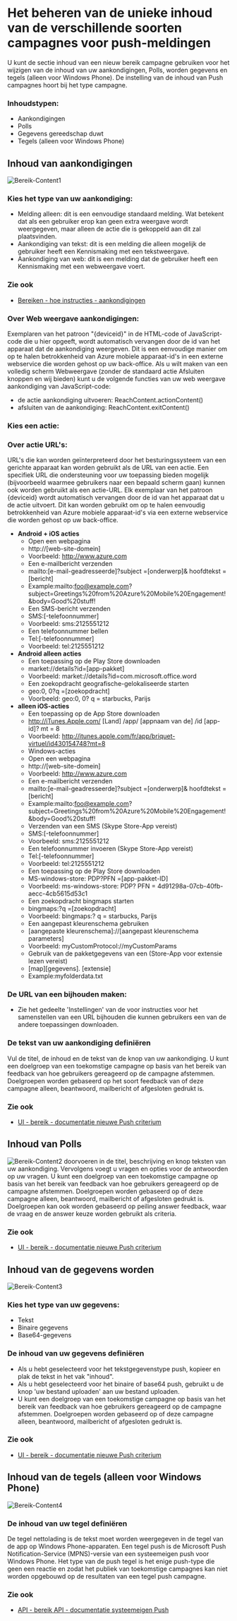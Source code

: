 <properties 
   pageTitle="Gebruikersinterface van Azure mobiele betrokkenheid - bereik inhoud" 
   description="Informatie over het beheren van de unieke inhoud van de verschillende soorten campagnes voor push-meldingen in Azure Mobile betrokkenheid" 
   services="mobile-engagement" 
   documentationCenter="" 
   authors="piyushjo" 
   manager="dwrede" 
   editor=""/>

<tags
   ms.service="mobile-engagement"
   ms.devlang="na"
   ms.topic="article"
   ms.tgt_pltfrm="mobile-multiple"
   ms.workload="mobile" 
   ms.date="08/19/2016"
   ms.author="piyushjo"/>

# <a name="how-to-manage-the-unique-content-of-the-different-types-of-push-notification-campaigns"></a>Het beheren van de unieke inhoud van de verschillende soorten campagnes voor push-meldingen
 
U kunt de sectie inhoud van een nieuw bereik campagne gebruiken voor het wijzigen van de inhoud van uw aankondigingen, Polls, worden gegevens en tegels (alleen voor Windows Phone). De instelling van de inhoud van Push campagnes hoort bij het type campagne. 
 
### <a name="content-types"></a>Inhoudstypen:
- Aankondigingen
- Polls
- Gegevens gereedschap duwt
- Tegels (alleen voor Windows Phone)
 
## <a name="content-of-announcements"></a>Inhoud van aankondigingen
 ![Bereik-Content1][30] 

### <a name="choose-the-type-of-your-announcement"></a>Kies het type van uw aankondiging:
-    Melding alleen: dit is een eenvoudige standaard melding. Wat betekent dat als een gebruiker erop kan geen extra weergave wordt weergegeven, maar alleen de actie die is gekoppeld aan dit zal plaatsvinden.
-    Aankondiging van tekst: dit is een melding die alleen mogelijk de gebruiker heeft een Kennismaking met een tekstweergave.
-    Aankondiging van web: dit is een melding dat de gebruiker heeft een Kennismaking met een webweergave voert.

### <a name="see-also"></a>Zie ook
- [Bereiken - hoe instructies - aankondigingen][Link 3] 

### <a name="about-web-view-announcements"></a>Over Web weergave aankondigingen:
Exemplaren van het patroon "{deviceid}" in de HTML-code of JavaScript-code die u hier opgeeft, wordt automatisch vervangen door de id van het apparaat dat de aankondiging weergeven. Dit is een eenvoudige manier om op te halen betrokkenheid van Azure mobiele apparaat-id's in een externe webservice die worden gehost op uw back-office.
Als u wilt maken van een volledig scherm Webweergave (zonder de standaard actie Afsluiten knoppen en wij bieden) kunt u de volgende functies van uw web weergave aankondiging van JavaScript-code: 

-    de actie aankondiging uitvoeren: ReachContent.actionContent()
-    afsluiten van de aankondiging: ReachContent.exitContent()
 
### <a name="choose-your-action"></a>Kies een actie:

### <a name="about-action-urls"></a>Over actie URL's:
URL's die kan worden geïnterpreteerd door het besturingssysteem van een gerichte apparaat kan worden gebruikt als de URL van een actie.
Een specifiek URL die ondersteuning voor uw toepassing bieden mogelijk (bijvoorbeeld waarmee gebruikers naar een bepaald scherm gaan) kunnen ook worden gebruikt als een actie-URL.
Elk exemplaar van het patroon {deviceid} wordt automatisch vervangen door de id van het apparaat dat u de actie uitvoert. Dit kan worden gebruikt om op te halen eenvoudig betrokkenheid van Azure mobiele apparaat-id's via een externe webservice die worden gehost op uw back-office.

- **Android + iOS acties**
    - Open een webpagina
    - http://\[web-site-domein\] 
    - Voorbeeld: http://www.azure.com
    - Een e-mailbericht verzenden
    - mailto:\[e-mail-geadresseerde\]?subject =\[onderwerp\]& hoofdtekst =\[bericht\] 
    - Example:mailto:foo@example.com?subject=Greetings%20from%20Azure%20Mobile%20Engagement!&body=Good%20stuff!
    - Een SMS-bericht verzenden
    - SMS:\[-telefoonnummer\] 
    - Voorbeeld: sms:2125551212
    - Een telefoonnummer bellen
    - Tel:\[-telefoonnummer\] 
    - Voorbeeld: tel:2125551212
- **Android alleen acties**
    - Een toepassing op de Play Store downloaden
    - market://details?id=\[app-pakket\] 
    - Voorbeeld: market://details?id=com.microsoft.office.word
    - Een zoekopdracht geografische-gelokaliseerde starten
    - geo:0, 0?q =\[zoekopdracht\] 
    - Voorbeeld: geo:0, 0? q = starbucks, Parijs
- **alleen iOS-acties**
    - Een toepassing op de App Store downloaden
    - http://iTunes.Apple.com/ [Land] /app/ [appnaam van de] /id [app-id]? mt = 8 
    - Voorbeeld: http://itunes.apple.com/fr/app/briquet-virtuel/id430154748?mt=8
    - Windows-acties
    - Open een webpagina
    - http://\[web-site-domein\] 
    - Voorbeeld: http://www.azure.com
    - Een e-mailbericht verzenden
    - mailto:\[e-mail-geadresseerde\]?subject =\[onderwerp\]& hoofdtekst =\[bericht\] 
    - Example:mailto:foo@example.com?subject=Greetings%20from%20Azure%20Mobile%20Engagement!&body=Good%20stuff!
    - Verzenden van een SMS (Skype Store-App vereist)
    - SMS:\[-telefoonnummer\] 
    - Voorbeeld: sms:2125551212
    - Een telefoonnummer invoeren (Skype Store-App vereist)
    - Tel:\[-telefoonnummer\] 
    - Voorbeeld: tel:2125551212
    - Een toepassing op de Play Store downloaden
    - MS-windows-store: PDP?PFN =\[app-pakket-ID\] 
    - Voorbeeld: ms-windows-store: PDP? PFN = 4d91298a-07cb-40fb-aecc-4cb5615d53c1
    - Een zoekopdracht bingmaps starten
    - bingmaps:?q =\[zoekopdracht\] 
    - Voorbeeld: bingmaps:? q = starbucks, Parijs
    - Een aangepast kleurenschema gebruiken
    - \[aangepaste kleurenschema\]://\[aangepast kleurenschema parameters\] 
    - Voorbeeld: myCustomProtocol://myCustomParams
    - Gebruik van de pakketgegevens van een (Store-App voor extensie lezen vereist)
    - \[map\]\[gegevens\]. \[extensie\] 
    - Example:myfolderdata.txt
 
### <a name="build-a-tracking-url"></a>De URL van een bijhouden maken:
-    Zie het gedeelte 'Instellingen' van de <UI Documentation> voor instructies voor het samenstellen van een URL bijhouden die kunnen gebruikers een van de andere toepassingen downloaden.
 
### <a name="define-the-texts-of-your-announcement"></a>De tekst van uw aankondiging definiëren
Vul de titel, de inhoud en de tekst van de knop van uw aankondiging. U kunt een doelgroep van een toekomstige campagne op basis van het bereik van feedback van hoe gebruikers gereageerd op de campagne afstemmen. Doelgroepen worden gebaseerd op het soort feedback van of deze campagne alleen, beantwoord, mailbericht of afgesloten gedrukt is.

### <a name="see-also"></a>Zie ook
- [UI - bereik - documentatie nieuwe Push criterium][Link 28]

## <a name="content-of-polls"></a>Inhoud van Polls
![Bereik-Content2][31] doorvoeren in de titel, beschrijving en knop teksten van uw aankondiging. Vervolgens voegt u vragen en opties voor de antwoorden op uw vragen.
U kunt een doelgroep van een toekomstige campagne op basis van het bereik van feedback van hoe gebruikers gereageerd op de campagne afstemmen. Doelgroepen worden gebaseerd op of deze campagne alleen, beantwoord, mailbericht of afgesloten gedrukt is. Doelgroepen kan ook worden gebaseerd op peiling answer feedback, waar de vraag en de answer keuze worden gebruikt als criteria.

### <a name="see-also"></a>Zie ook
- [UI - bereik - documentatie nieuwe Push criterium][Link 28]
 
## <a name="content-of-data-pushes"></a>Inhoud van de gegevens worden
![Bereik-Content3][32] 

### <a name="choose-the-type-of-your-data"></a>Kies het type van uw gegevens:
- Tekst
- Binaire gegevens
- Base64-gegevens

### <a name="define-the-content-of-your-data"></a>De inhoud van uw gegevens definiëren
- Als u hebt geselecteerd voor het tekstgegevenstype push, kopieer en plak de tekst in het vak "inhoud".
- Als u hebt geselecteerd voor het binaire of base64 push, gebruikt u de knop 'uw bestand uploaden' aan uw bestand uploaden.
- U kunt een doelgroep van een toekomstige campagne op basis van het bereik van feedback van hoe gebruikers gereageerd op de campagne afstemmen. Doelgroepen worden gebaseerd op of deze campagne alleen, beantwoord, mailbericht of afgesloten gedrukt is.

### <a name="see-also"></a>Zie ook
- [UI - bereik - documentatie nieuwe Push criterium][Link 28]

## <a name="content-of-tiles-windows-phone-only"></a>Inhoud van de tegels (alleen voor Windows Phone)
![Bereik-Content4][33]

### <a name="define-the-content-of-your-tile"></a>De inhoud van uw tegel definiëren
De tegel nettolading is de tekst moet worden weergegeven in de tegel van de app op Windows Phone-apparaten.
Een tegel push is de Microsoft Push Notification-Service (MPNS)-versie van een systeemeigen push voor Windows Phone. Het type van de push tegel is het enige push-type die geen een reactie en zodat het publiek van toekomstige campagnes kan niet worden opgebouwd op de resultaten van een tegel push campagne. 

### <a name="see-also"></a>Zie ook
- [API - bereik API - documentatie systeemeigen Push][Link 4]

<!--Image references-->
[1]: ./media/mobile-engagement-user-interface-navigation/navigation1.png
[2]: ./media/mobile-engagement-user-interface-home/home1.png
[3]: ./media/mobile-engagement-user-interface-home/home2.png
[4]: ./media/mobile-engagement-user-interface-home/home3.png
[5]: ./media/mobile-engagement-user-interface-home/home4.png
[6]: ./media/mobile-engagement-user-interface-home/home5.png
[7]: ./media/mobile-engagement-user-interface-my-account/myaccount1.png
[8]: ./media/mobile-engagement-user-interface-my-account/myaccount2.png
[9]: ./media/mobile-engagement-user-interface-my-account/myaccount3.png
[10]: ./media/mobile-engagement-user-interface-analytics/analytics1.png
[11]: ./media/mobile-engagement-user-interface-analytics/analytics2.png
[12]: ./media/mobile-engagement-user-interface-analytics/analytics3.png
[13]: ./media/mobile-engagement-user-interface-analytics/analytics4.png
[14]: ./media/mobile-engagement-user-interface-monitor/monitor1.png
[15]: ./media/mobile-engagement-user-interface-monitor/monitor2.png
[16]: ./media/mobile-engagement-user-interface-monitor/monitor3.png
[17]: ./media/mobile-engagement-user-interface-monitor/monitor4.png
[18]: ./media/mobile-engagement-user-interface-reach/reach1.png
[19]: ./media/mobile-engagement-user-interface-reach/reach2.png
[20]: ./media/mobile-engagement-user-interface-reach-campaign/Reach-Campaign1.png
[21]: ./media/mobile-engagement-user-interface-reach-campaign/Reach-Campaign2.png
[22]: ./media/mobile-engagement-user-interface-reach-campaign/Reach-Campaign3.png
[23]: ./media/mobile-engagement-user-interface-reach-campaign/Reach-Campaign4.png
[24]: ./media/mobile-engagement-user-interface-reach-campaign/Reach-Campaign5.png
[25]: ./media/mobile-engagement-user-interface-reach-campaign/Reach-Campaign6.png
[26]: ./media/mobile-engagement-user-interface-reach-campaign/Reach-Campaign7.png
[27]: ./media/mobile-engagement-user-interface-reach-campaign/Reach-Campaign8.png
[28]: ./media/mobile-engagement-user-interface-reach-campaign/Reach-Campaign9.png
[29]: ./media/mobile-engagement-user-interface-reach-criterion/Reach-Criterion1.png
[30]: ./media/mobile-engagement-user-interface-reach-content/Reach-Content1.png
[31]: ./media/mobile-engagement-user-interface-reach-content/Reach-Content2.png
[32]: ./media/mobile-engagement-user-interface-reach-content/Reach-Content3.png
[33]: ./media/mobile-engagement-user-interface-reach-content/Reach-Content4.png
[34]: ./media/mobile-engagement-user-interface-dashboard/dashboard1.png
[35]: ./media/mobile-engagement-user-interface-segments/segments1.png
[36]: ./media/mobile-engagement-user-interface-segments/segments2.png
[37]: ./media/mobile-engagement-user-interface-segments/segments3.png
[38]: ./media/mobile-engagement-user-interface-segments/segments4.png
[39]: ./media/mobile-engagement-user-interface-segments/segments5.png
[40]: ./media/mobile-engagement-user-interface-segments/segments6.png
[41]: ./media/mobile-engagement-user-interface-segments/segments7.png
[42]: ./media/mobile-engagement-user-interface-segments/segments8.png
[43]: ./media/mobile-engagement-user-interface-segments/segments9.png
[44]: ./media/mobile-engagement-user-interface-segments/segments10.png
[45]: ./media/mobile-engagement-user-interface-segments/segments11.png
[46]: ./media/mobile-engagement-user-interface-settings/settings1.png
[47]: ./media/mobile-engagement-user-interface-settings/settings2.png
[48]: ./media/mobile-engagement-user-interface-settings/settings3.png
[49]: ./media/mobile-engagement-user-interface-settings/settings4.png
[50]: ./media/mobile-engagement-user-interface-settings/settings5.png
[51]: ./media/mobile-engagement-user-interface-settings/settings6.png
[52]: ./media/mobile-engagement-user-interface-settings/settings7.png
[53]: ./media/mobile-engagement-user-interface-settings/settings8.png
[54]: ./media/mobile-engagement-user-interface-settings/settings9.png
[55]: ./media/mobile-engagement-user-interface-settings/settings10.png
[56]: ./media/mobile-engagement-user-interface-settings/settings11.png
[57]: ./media/mobile-engagement-user-interface-settings/settings12.png
[58]: ./media/mobile-engagement-user-interface-settings/settings13.png

<!--Link references-->
[Link 1]: mobile-engagement-user-interface.md
[Link 2]: mobile-engagement-troubleshooting-guide.md
[Link 3]: mobile-engagement-how-tos.md
[Link 4]: http://go.microsoft.com/fwlink/?LinkID=525553
[Link 5]: http://go.microsoft.com/fwlink/?LinkID=525554
[Link 6]: http://go.microsoft.com/fwlink/?LinkId=525555
[Link 7]: https://account.windowsazure.com/PreviewFeatures
[Link 8]: https://social.msdn.microsoft.com/Forums/azure/home?forum=azuremobileengagement
[Link 9]: http://azure.microsoft.com/services/mobile-engagement/
[Link 10]: http://azure.microsoft.com/documentation/services/mobile-engagement/
[Link 11]: http://azure.microsoft.com/pricing/details/mobile-engagement/
[Link 12]: mobile-engagement-user-interface-navigation.md
[Link 13]: mobile-engagement-user-interface-home.md
[Link 14]: mobile-engagement-user-interface-my-account.md
[Link 15]: mobile-engagement-user-interface-analytics.md
[Link 16]: mobile-engagement-user-interface-monitor.md
[Link 17]: mobile-engagement-user-interface-reach.md
[Link 18]: mobile-engagement-user-interface-segments.md
[Link 19]: mobile-engagement-user-interface-dashboard.md
[Link 20]: mobile-engagement-user-interface-settings.md
[Link 21]: mobile-engagement-troubleshooting-guide-analytics.md
[Link 22]: mobile-engagement-troubleshooting-guide-apis.md
[Link 23]: mobile-engagement-troubleshooting-guide-push-reach.md
[Link 24]: mobile-engagement-troubleshooting-guide-service.md
[Link 25]: mobile-engagement-troubleshooting-guide-sdk.md
[Link 26]: mobile-engagement-troubleshooting-guide-sr-info.md
[Link 27]: mobile-engagement-user-interface-reach-campaign.md
[Link 28]: mobile-engagement-user-interface-reach-criterion.md
[Link 29]: mobile-engagement-user-interface-reach-content.md
 
